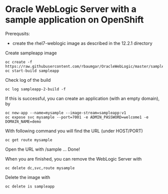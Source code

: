# Oracle WebLogic Server with a sample application on OpenShift

Prerequsits:
- create the rhel7-weblogic image as described in the 12.2.1 directory

Create sampleapp image

    oc create -f https://raw.githubusercontent.com/rbaumgar/OracleWebLogic/master/sampleapp/sampleapp.yaml
    oc start-build sampleapp


Check log of the build
    
    oc log sampleapp-2-build -f
    
If this is successful, you can create an application (with an empty domain), by
    
    oc new-app --name=mysample --image-stream=sampleapp:v1
    oc expose svc mysample --port=7001 -e ADMIN_PASSWORD=welcome1 -e DOMAIN_NAME=demo
    
With following command you will find the URL (under HOST/PORT)

    oc get route mysample

Open the URL with /sample ... Done!


When you are finished, you can remove the WebLogic Server with

    oc delete dc,svc,route mysample
    
Delete the image with

    oc delete is sampleapp
